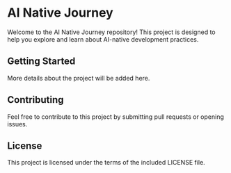 # AI Native Journey

Welcome to the AI Native Journey repository! This project is designed to help you explore and learn about AI-native development practices.

## Getting Started

More details about the project will be added here.

## Contributing

Feel free to contribute to this project by submitting pull requests or opening issues.

## License

This project is licensed under the terms of the included LICENSE file. 